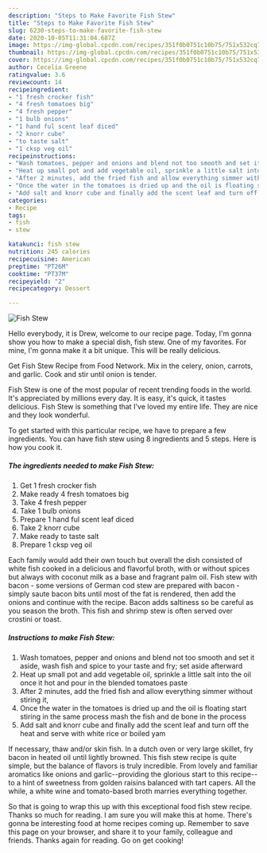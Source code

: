 ```yaml
---
description: "Steps to Make Favorite Fish Stew"
title: "Steps to Make Favorite Fish Stew"
slug: 6230-steps-to-make-favorite-fish-stew
date: 2020-10-05T11:31:04.687Z
image: https://img-global.cpcdn.com/recipes/351f0b0751c10b75/751x532cq70/fish-stew-recipe-main-photo.jpg
thumbnail: https://img-global.cpcdn.com/recipes/351f0b0751c10b75/751x532cq70/fish-stew-recipe-main-photo.jpg
cover: https://img-global.cpcdn.com/recipes/351f0b0751c10b75/751x532cq70/fish-stew-recipe-main-photo.jpg
author: Cecelia Greene
ratingvalue: 3.6
reviewcount: 14
recipeingredient:
- "1 fresh crocker fish"
- "4 fresh tomatoes big"
- "4 fresh pepper"
- "1 bulb onions"
- "1 hand ful scent leaf diced"
- "2 knorr cube"
- "to taste salt"
- "1 cksp veg oil"
recipeinstructions:
- "Wash tomatoes, pepper and onions and blend not too smooth and set it aside, wash fish and spice to your taste and fry; set aside afterward"
- "Heat up small pot and add vegetable oil, sprinkle a little salt into the oil once it hot and pour in the blended tomatoes paste"
- "After 2 minutes, add the fried fish and allow everything simmer without stiring it,"
- "Once the water in the tomatoes is dried up and the oil is floating start stiring in the same process mash the fish and de bone in the process"
- "Add salt and knorr cube and finally add the scent leaf and turn off the heat and serve with white rice or boiled yam"
categories:
- Recipe
tags:
- fish
- stew

katakunci: fish stew 
nutrition: 245 calories
recipecuisine: American
preptime: "PT26M"
cooktime: "PT37M"
recipeyield: "2"
recipecategory: Dessert

---
```



![Fish Stew](https://img-global.cpcdn.com/recipes/351f0b0751c10b75/751x532cq70/fish-stew-recipe-main-photo.jpg)

Hello everybody, it is Drew, welcome to our recipe page. Today, I'm gonna show you how to make a special dish, fish stew. One of my favorites. For mine, I'm gonna make it a bit unique. This will be really delicious.

Get Fish Stew Recipe from Food Network. Mix in the celery, onion, carrots, and garlic. Cook and stir until onion is tender.

Fish Stew is one of the most popular of recent trending foods in the world. It's appreciated by millions every day. It is easy, it's quick, it tastes delicious. Fish Stew is something that I've loved my entire life. They are nice and they look wonderful.


To get started with this particular recipe, we have to prepare a few ingredients. You can have fish stew using 8 ingredients and 5 steps. Here is how you cook it.

<!--inarticleads1-->

##### The ingredients needed to make Fish Stew:

1. Get 1 fresh crocker fish
1. Make ready 4 fresh tomatoes big
1. Take 4 fresh pepper
1. Take 1 bulb onions
1. Prepare 1 hand ful scent leaf diced
1. Take 2 knorr cube
1. Make ready to taste salt
1. Prepare 1 cksp veg oil


Each family would add their own touch but overall the dish consisted of white fish cooked in a delicious and flavorful broth, with or without spices but always with coconut milk as a base and fragrant palm oil. Fish stew with bacon - some versions of German cod stew are prepared with bacon - simply saute bacon bits until most of the fat is rendered, then add the onions and continue with the recipe. Bacon adds saltiness so be careful as you season the broth. This fish and shrimp stew is often served over crostini or toast. 

<!--inarticleads2-->

##### Instructions to make Fish Stew:

1. Wash tomatoes, pepper and onions and blend not too smooth and set it aside, wash fish and spice to your taste and fry; set aside afterward
1. Heat up small pot and add vegetable oil, sprinkle a little salt into the oil once it hot and pour in the blended tomatoes paste
1. After 2 minutes, add the fried fish and allow everything simmer without stiring it,
1. Once the water in the tomatoes is dried up and the oil is floating start stiring in the same process mash the fish and de bone in the process
1. Add salt and knorr cube and finally add the scent leaf and turn off the heat and serve with white rice or boiled yam


If necessary, thaw and/or skin fish. In a dutch oven or very large skillet, fry bacon in heated oil until lightly browned. This fish stew recipe is quite simple, but the balance of flavors is truly incredible. From lovely and familiar aromatics like onions and garlic--providing the glorious start to this recipe--to a hint of sweetness from golden raisins balanced with tart capers. All the while, a white wine and tomato-based broth marries everything together. 

So that is going to wrap this up with this exceptional food fish stew recipe. Thanks so much for reading. I am sure you will make this at home. There's gonna be interesting food at home recipes coming up. Remember to save this page on your browser, and share it to your family, colleague and friends. Thanks again for reading. Go on get cooking!
